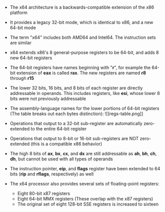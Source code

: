 - The x64 architecture is a backwards-compatible extension of the x86 platform
- It provides a legacy 32-bit mode, which is identical to x86, and a new 64-bit mode
- The term "x64" includes both AMD64 and Intel64. The instruction sets are similar

- x64 extends x86's 8 general-purpose registers to be 64-bit, and adds 8 new 64-bit registers
- The 64-bit registers have names beginning with "**r**", for example the 64-bit extension of **eax** is called **rax**. The new registers are named **r8** through **r15**
- The lower 32 bits, 16 bits, and 8 bits of each register are directly addressable in operands. This includes registers, like **esi**, whose lower 8 bits were not previously addressable

- The assembly-language names for the lower portions of 64-bit registers (The table breaks out each bytes distinction):
![[regs-table.png]]

- Operations that output to a 32-bit sub-register are automatically zero-extended to the entire 64-bit register
- Operations that output to 8-bit or 16-bit sub-registers are NOT zero-extended (this is a compatible x86 behavior)

- The high 8 bits of **ax**, **bx**, **cx**, and **dx** are still addressable as **ah**, **bh**, **ch**, **dh**, but cannot be used with all types of operands
- The instruction pointer, **eip**, and **flags** register have been extended to 64 bits (**rip** and **rflags**, respectively) as well

- The x64 processor also provides several sets of floating-point registers:
	- Eight 80-bit x87 registers
	- Eight 64-bit MMX registers (These overlap with the x87 registers)
	- The original set of eight 128-bit SSE registers is increased to sixteen